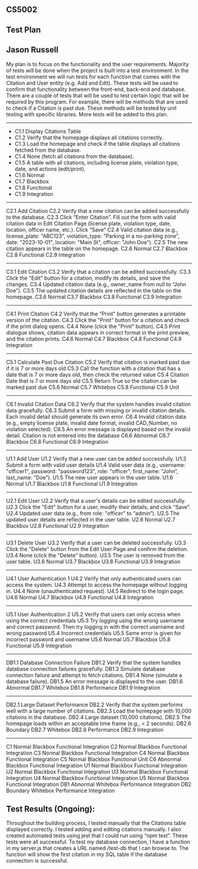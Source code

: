 ## CS5002
## Test Plan
## Jason Russell

My plan is to focus on the functionality and the user requirements. Majority of tests will be done when the project is built into a test environment. In the test environment we will run tests for each function that comes with the Citation and User entity (e.g. Add and Edit). These tests will be used to confirm that functionality between the front-end, back-end and database. There are a couple of tests that will be used to test certain logic that will be required by this program. For example, there will be methods that are used to check if a Citation is past due. These methods will be tested by unit testing with specific libraries. More tests will be added to this plan. 
________________________________________

- C1.1 Display Citations Table
- C1.2 Verify that the homepage displays all citations correctly.
- C1.3 Load the homepage and check if the table displays all citations fetched from the database.
- C1.4 None (fetch all citations from the database).
- C1.5 A table with all citations, including license plate, violation type, date, and actions (edit/print).
- C1.6 Normal
- C1.7 Blackbox
- C1.8 Functional
- C1.9 Integration
________________________________________

C2.1 Add Citation
C2.2 Verify that a new citation can be added successfully to the database.
C2.3 Click “Enter Citation”. Fill out the form with valid citation data in Edit Citation Page (license plate, violation type, date, location, officer name, etc.). Click “Save” 
C2.4 Valid citation data (e.g., license_plate: "ABC123", violation_type: "Parking in a no-parking zone", date: "2023-10-01", location: "Main St", officer: "John Doe").
C2.5 The new citation appears in the table on the homepage.
C2.6 Normal
C2.7 Blackbox
C2.8 Functional
C2.9 Integration
________________________________________

C3.1 Edit Citation
C3.2 Verify that a citation can be edited successfully.
C3.3 Click the "Edit" button for a citation, modify its details, and save the changes.
C3.4 Updated citation data (e.g., owner_name from null to “John Doe”).
C3.5 The updated citation details are reflected in the table on the homepage.
C3.6 Normal
C3.7 Blackbox
C3.8 Functional
C3.9 Integration
________________________________________

C4.1 Print Citation
C4.2 Verify that the "Print" button generates a printable version of the citation.
C4.3 Click the "Print" button for a citation and check if the print dialog opens.
C4.4 None (click the "Print" button).
C4.5 Print dialogue shows, citation data appears in correct format in the print preview, and the citation prints.
C4.6 Normal
C4.7 Blackbox
C4.8 Functional
C4.9 Integration
________________________________________

C5.1 Calculate Past Due Citation 
C5.2 Verify that citation is marked past due if it is 7 or more days old
C5.3 Call the function with a citation that has a date that is 7 or more days old, then check the returned value
C5.4 Citation Date that is 7 or more days old 
C5.5 Return True so the citation can be marked past due
C5.6 Normal 
C5.7 Whitebox
C5.8 Functional 
C5.9 Unit
________________________________________

C6.1 Invalid Citation Data
C6.2 Verify that the system handles invalid citation data gracefully.
C6.3 Submit a form with missing or invalid citation details. Each invalid detail should generate its own error. 
C6.4 Invalid citation data (e.g., empty license plate, invalid date format, invalid CAD_Number, no violation selected).
C6.5 An error message is displayed based on the invalid detail. Citation is not entered into the database
C6.6 Abnormal
C6.7 Blackbox
C6.8 Functional
C6.9 Integration 
________________________________________

U1.1 Add User
U1.2 Verify that a new user can be added successfully.
U1.3 Submit a form with valid user details 
U1.4 Valid user data (e.g., username: "officer1", password: "password123", role: "officer", first_name: “John”, last_name: “Doe”).
U1.5 The new user appears in the user table.
U1.6 Normal
U1.7 Blackbox
U1.8 Functional
U1.9 Integration
________________________________________

U2.1 Edit User
U2.2 Verify that a user's details can be edited successfully.
U2.3 Click the "Edit" button for a user, modify their details, and click “Save”.
U2.4 Updated user data (e.g., from role: "officer” to “admin”).
U2.5 The updated user details are reflected in the user table.
U2.6 Normal
U2.7 Blackbox
U2.8 Functional
U2.9 Integration
________________________________________

U3.1 Delete User
U3.2 Verify that a user can be deleted successfully.
U3.3 Click the "Delete" button from the Edit User Page and confirm the deletion.
U3.4 None (click the "Delete" button).
U3.5 The user is removed from the user table.
U3.6 Normal
U3.7 Blackbox
U3.8 Functional
U3.9 Integration
________________________________________

U4.1 User Authentication 1
U4.2 Verify that only authenticated users can access the system.
U4.3 Attempt to access the homepage without logging in.
U4.4 None (unauthenticated request).
U4.5 Redirect to the login page.
U4.6 Normal
U4.7 Blackbox
U4.8 Functional
U4.8 Integration
________________________________________


U5.1 User Authentication 2
U5.2 Verify that users can only access when using the correct credentials
U5.3 Try logging using the wrong username and correct password. Then try logging in with the correct username and wrong password
U5.4 Incorrect credentials
U5.5 Same error is given for incorrect password and username
U5.6 Normal 
U5.7 Blackbox
U5.8 Functional
U5.9 Integration
________________________________________

DB1.1 Database Connection Failure
DB1.2 Verify that the system handles database connection failures gracefully.
DB1.3 Simulate database connection failure and attempt to fetch citations.
DB1.4 None (simulate a database failure).
DB1.5 An error message is displayed to the user.
DB1.6 Abnormal
DB1.7 Whitebox
DB1.8 Performance
DB1.9 Integration
________________________________________

DB2.1 Large Dataset Performance
DB2.2 Verify that the system performs well with a large number of citations.
DB2.3 Load the homepage with 10,000 citations in the database.
DB2.4 Large dataset (10,000 citations).
DB2.5 The homepage loads within an acceptable time frame (e.g., < 2 seconds).
DB2.6 Boundary
DB2.7 Whitebox
DB2.8 Performance
DB2.9 Integration
________________________________________

C1	Normal	Blackbox	Functional 	Integration
C2	Normal	Blackbox	Functional 	Integration
C3	Normal	Blackbox	Functional 	Integration
C4	Normal	Blackbox	Functional 	Integration
C5	Normal	Blackbox	Functional 	Unit
C6  Abnormal	Blackbox	Functional 	Integration
U1	Normal	Blackbox	Functional 	Integration
U2	Normal	Blackbox	Functional 	Integration
U3	Normal	Blackbox	Functional 	Integration
U4	Normal	Blackbox	Functional 	Integration
U5	Normal	Blackbox	Functional 	Integration
DB1	Abnormal 	Whitebox	Performance	Integration
DB2	Boundary	Whitebox	Performance	Integration

## Test Results (Ongoing): 
Throughout the building process, I tested manually that the Citations table displayed correctly. I tested adding and editing citations manually. I also created automated tests using jest that I could run using “npm test”. These tests were all successful. 
To test my database connection, I have a function in my server.js that creates a URL named /test-db that I can browse to. The function will show the first citation in my SQL table if the database connection is successful. 
